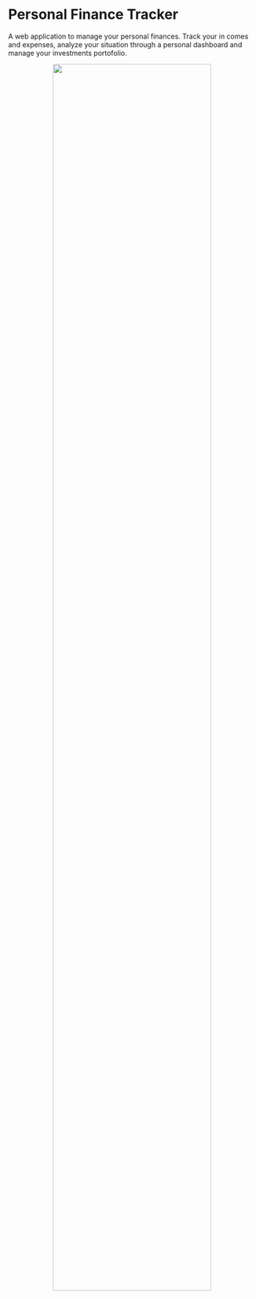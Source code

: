# Personal Finance Tracker
A web application to manage your personal finances. Track your in
comes and expenses, analyze your situation through a personal dashboard and manage your investments portofolio.

<p align="center">
  <img src="https://github.com/spina95/finance-tracker/assets/50515354/4ecefe98-6bfb-435b-82d9-a78f1db90f1f" width="80%"/>
</p>
